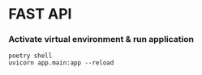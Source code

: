 # FAST API

### Activate virtual environment & run application

```
poetry shell
uvicorn app.main:app --reload
```
